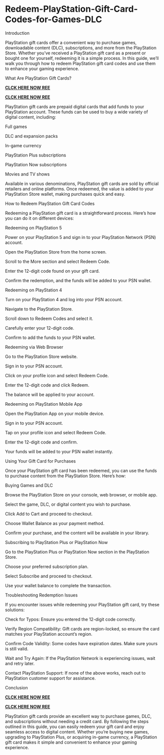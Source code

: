 # Redeem-PlayStation-Gift-Card-Codes-for-Games-DLC
Introduction

PlayStation gift cards offer a convenient way to purchase games, downloadable content (DLC), subscriptions, and more from the PlayStation Store. Whether you’ve received a PlayStation gift card as a present or bought one for yourself, redeeming it is a simple process. In this guide, we’ll walk you through how to redeem PlayStation gift card codes and use them to enhance your gaming experience.

What Are PlayStation Gift Cards?

**[CLCK HERE NOW REE](https://tinyurl.com/pnsgiftcads)**

**[CLCK HERE NOW REE](https://tinyurl.com/pnsgiftcads)**

PlayStation gift cards are prepaid digital cards that add funds to your PlayStation account. These funds can be used to buy a wide variety of digital content, including:

Full games

DLC and expansion packs

In-game currency

PlayStation Plus subscriptions

PlayStation Now subscriptions

Movies and TV shows

Available in various denominations, PlayStation gift cards are sold by official retailers and online platforms. Once redeemed, the value is added to your PlayStation Store wallet, making purchases quick and easy.

How to Redeem PlayStation Gift Card Codes

Redeeming a PlayStation gift card is a straightforward process. Here’s how you can do it on different devices:

Redeeming on PlayStation 5

Power on your PlayStation 5 and sign in to your PlayStation Network (PSN) account.

Open the PlayStation Store from the home screen.

Scroll to the More section and select Redeem Code.

Enter the 12-digit code found on your gift card.

Confirm the redemption, and the funds will be added to your PSN wallet.

Redeeming on PlayStation 4

Turn on your PlayStation 4 and log into your PSN account.

Navigate to the PlayStation Store.

Scroll down to Redeem Codes and select it.

Carefully enter your 12-digit code.

Confirm to add the funds to your PSN wallet.

Redeeming via Web Browser

Go to the PlayStation Store website.

Sign in to your PSN account.

Click on your profile icon and select Redeem Code.

Enter the 12-digit code and click Redeem.

The balance will be applied to your account.

Redeeming on PlayStation Mobile App

Open the PlayStation App on your mobile device.

Sign in to your PSN account.

Tap on your profile icon and select Redeem Code.

Enter the 12-digit code and confirm.

Your funds will be added to your PSN wallet instantly.

Using Your Gift Card for Purchases

Once your PlayStation gift card has been redeemed, you can use the funds to purchase content from the PlayStation Store. Here’s how:

Buying Games and DLC

Browse the PlayStation Store on your console, web browser, or mobile app.

Select the game, DLC, or digital content you wish to purchase.

Click Add to Cart and proceed to checkout.

Choose Wallet Balance as your payment method.

Confirm your purchase, and the content will be available in your library.

Subscribing to PlayStation Plus or PlayStation Now

Go to the PlayStation Plus or PlayStation Now section in the PlayStation Store.

Choose your preferred subscription plan.

Select Subscribe and proceed to checkout.

Use your wallet balance to complete the transaction.

Troubleshooting Redemption Issues

If you encounter issues while redeeming your PlayStation gift card, try these solutions:

Check for Typos: Ensure you entered the 12-digit code correctly.

Verify Region Compatibility: Gift cards are region-locked, so ensure the card matches your PlayStation account’s region.

Confirm Code Validity: Some codes have expiration dates. Make sure yours is still valid.

Wait and Try Again: If the PlayStation Network is experiencing issues, wait and retry later.

Contact PlayStation Support: If none of the above works, reach out to PlayStation customer support for assistance.

Conclusion

**[CLCK HERE NOW REE](https://tinyurl.com/pnsgiftcads)**

**[CLCK HERE NOW REE](https://tinyurl.com/pnsgiftcads)**

PlayStation gift cards provide an excellent way to purchase games, DLC, and subscriptions without needing a credit card. By following the steps outlined in this guide, you can easily redeem your gift card and enjoy seamless access to digital content. Whether you’re buying new games, upgrading to PlayStation Plus, or acquiring in-game currency, a PlayStation gift card makes it simple and convenient to enhance your gaming experience.
